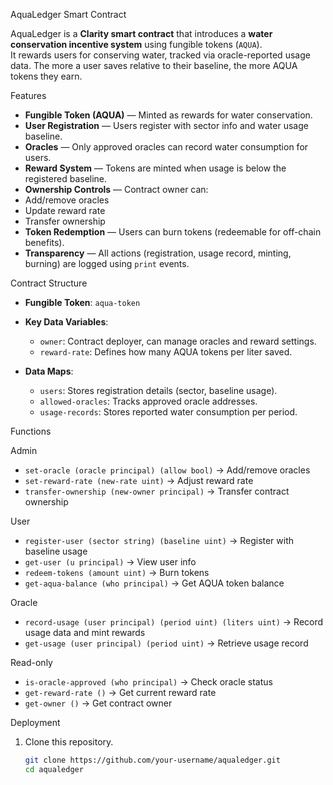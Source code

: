   AquaLedger Smart Contract

AquaLedger is a **Clarity smart contract** that introduces a **water conservation incentive system** using fungible tokens (`AQUA`).  
It rewards users for conserving water, tracked via oracle-reported usage data. The more a user saves relative to their baseline, the more AQUA tokens they earn.  

  Features

-  **Fungible Token (AQUA)** — Minted as rewards for water conservation.  
-  **User Registration** — Users register with sector info and water usage baseline.  
-  **Oracles** — Only approved oracles can record water consumption for users.  
-  **Reward System** — Tokens are minted when usage is below the registered baseline.  
-  **Ownership Controls** — Contract owner can:
  - Add/remove oracles  
  - Update reward rate  
  - Transfer ownership  
-  **Token Redemption** — Users can burn tokens (redeemable for off-chain benefits).  
-  **Transparency** — All actions (registration, usage record, minting, burning) are logged using `print` events.  

 Contract Structure

- **Fungible Token**: `aqua-token`
- **Key Data Variables**:
  - `owner`: Contract deployer, can manage oracles and reward settings.  
  - `reward-rate`: Defines how many AQUA tokens per liter saved.  

- **Data Maps**:
  - `users`: Stores registration details (sector, baseline usage).  
  - `allowed-oracles`: Tracks approved oracle addresses.  
  - `usage-records`: Stores reported water consumption per period.  

 Functions

 Admin
- `set-oracle (oracle principal) (allow bool)` → Add/remove oracles  
- `set-reward-rate (new-rate uint)` → Adjust reward rate  
- `transfer-ownership (new-owner principal)` → Transfer contract ownership  

 User
- `register-user (sector string) (baseline uint)` → Register with baseline usage  
- `get-user (u principal)` → View user info  
- `redeem-tokens (amount uint)` → Burn tokens  
- `get-aqua-balance (who principal)` → Get AQUA token balance  

 Oracle
- `record-usage (user principal) (period uint) (liters uint)` → Record usage data and mint rewards  
- `get-usage (user principal) (period uint)` → Retrieve usage record  

Read-only
- `is-oracle-approved (who principal)` → Check oracle status  
- `get-reward-rate ()` → Get current reward rate  
- `get-owner ()` → Get contract owner  

 Deployment

1. Clone this repository.  
   ```bash
   git clone https://github.com/your-username/aqualedger.git
   cd aqualedger
